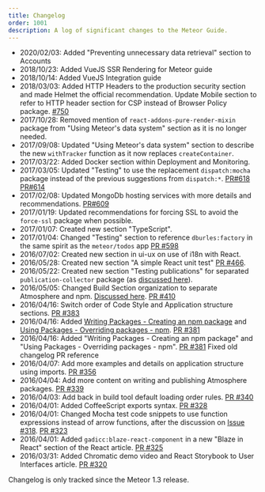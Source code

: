 ```yaml
---
title: Changelog
order: 1001
description: A log of significant changes to the Meteor Guide.
---
```

- 2020/02/03: Added "Preventing unnecessary data retrieval" section to Accounts
- 2018/10/23: Added VueJS SSR Rendering for Meteor guide
- 2018/10/14: Added VueJS Integration guide
- 2018/03/03: Added HTTP Headers to the production security section and made Helmet the official recommendation. Update Mobile section to refer to HTTP header section for CSP instead of Browser Policy package. [#750](https://github.com/meteor/guide/pull/750)
- 2017/10/28: Removed mention of `react-addons-pure-render-mixin` package from "Using Meteor's data system" section as it is no longer needed.
- 2017/09/08: Updated "Using Meteor's data system" section to describe the new `withTracker` function as it now replaces `createContainer`.
- 2017/03/22: Added Docker section within Deployment and Monitoring.
- 2017/03/05: Updated "Testing" to use the replacement `dispatch:mocha` package instead of the previous suggestions from `dispatch:*`. [PR#618](https://github.com/meteor/guide/pull/618) [PR#614](https://github.com/meteor/guide/pull/614)
- 2017/02/08: Updated MongoDb hosting services with more details and recommendations. [PR#609](https://github.com/meteor/guide/pull/609)
- 2017/01/19: Updated recommendations for forcing SSL to avoid the `force-ssl` package when possible.
- 2017/01/07: Created new section "TypeScript".
- 2017/01/04: Changed "Testing" section to reference `dburles:factory` in the same spirit as the `meteor/todos` app [PR #598](https://github.com/meteor/guide/pull/598)
- 2016/07/02: Created new section in ui-ux on use of i18n with React.
- 2016/05/28: Created new section "A simple React unit test" [PR #466](https://github.com/meteor/guide/pull/466).
- 2016/05/22: Created new section "Testing publications" for separated `publication-collector` package (as [discussed here](https://github.com/meteor/todos/issues/119)).
- 2016/05/05: Changed Build Section organization to separate Atmosphere and npm.  [Discussed here](https://github.com/meteor/guide/pull/390#issuecomment-212577341). [PR #410](https://github.com/meteor/guide/pull/410)
- 2016/04/16: Switch order of Code Style and Application structure sections. [PR #383](https://github.com/meteor/guide/pull/383)
- 2016/04/16: Added [Writing Packages - Creating an npm package](https://guide.meteor.com/writing-packages.html#creating-npm) and [Using Packages - Overriding packages - npm](https://guide.meteor.com/using-packages.html#npm-overriding). [PR #381](https://github.com/meteor/guide/pull/381)
- 2016/04/16: Added "Writing Packages - Creating an npm package" and "Using Packages - Overriding packages - npm". [PR #381](https://github.com/meteor/guide/pull/381)
Fixed old changelog PR reference
- 2016/04/07: Add more examples and details on application structure using imports. [PR #356](https://github.com/meteor/guide/pull/356)
- 2016/04/04: Add more content on writing and publishing Atmosphere packages. [PR #339](https://github.com/meteor/guide/pull/339)
- 2016/04/03: Add back in build tool default loading order rules. [PR #340](https://github.com/meteor/guide/pull/340)
- 2016/04/01: Added CoffeeScript exports syntax. [PR #328](https://github.com/meteor/guide/pull/328)
- 2016/04/01: Changed Mocha test code snippets to use function expressions instead of arrow functions, after the discussion on [Issue #318](https://github.com/meteor/guide/issues/318). [PR #323](https://github.com/meteor/guide/pull/323)
- 2016/04/01: Added `gadicc:blaze-react-component` in a new "Blaze in React" section of the React article. [PR #325](https://github.com/meteor/guide/pull/325)
- 2016/03/31: Added Chromatic demo video and React Storybook to User Interfaces article. [PR #320](https://github.com/meteor/guide/pull/320)

Changelog is only tracked since the Meteor 1.3 release.
